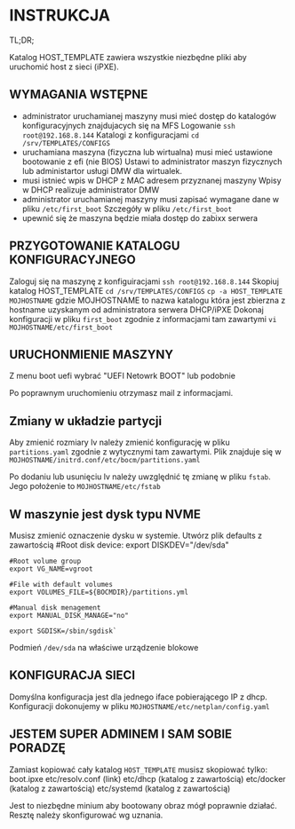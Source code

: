 # INSTRUKCJA

TL;DR;

Katalog HOST_TEMPLATE zawiera wszystkie niezbędne pliki aby uruchomić host z sieci (iPXE).

## WYMAGANIA WSTĘPNE

- administrator uruchamianej maszyny musi mieć dostęp do katalogów konfiguracyjnych znajdujacych się na MFS
    Logowanie `ssh root@192.168.8.144`
    Katalogi z konfiguracjami `cd /srv/TEMPLATES/CONFIGS`
- uruchamiana maszyna (fizyczna lub wirtualna) musi mieć ustawione bootowanie z efi (nie BIOS)
    Ustawi to administrator maszyn fizycznych lub administartor usługi DMW dla wirtualek.
- musi istnieć wpis w DHCP z MAC adresem przyznanej maszyny
    Wpisy w DHCP realizuje administrator DMW
- administrator uruchamianej maszyny musi zapisać wymagane dane w pliku `/etc/first_boot`
    Szczegóły w pliku `/etc/first_boot`
- upewnić się że maszyna będzie miała dostęp do zabixx serwera

## PRZYGOTOWANIE KATALOGU KONFIGURACYJNEGO

Zaloguj się na maszynę z konfiguiracjami 
`ssh root@192.168.8.144`
Skopiuj katalog HOST_TEMPLATE
`cd /srv/TEMPLATES/CONFIGS`
`cp -a HOST_TEMPLATE MOJHOSTNAME`
gdzie MOJHOSTNAME to nazwa katalogu która jest zbierzna z hostname uzyskanym od administratora serwera DHCP/iPXE
Dokonaj konfiguracji w pliku `first_boot` zgodnie z informacjami tam zawartymi
`vi MOJHOSTNAME/etc/first_boot`

## URUCHONMIENIE MASZYNY

Z menu boot uefi wybrać "UEFI Netowrk BOOT" lub podobnie

Po poprawnym uruchomieniu otrzymasz mail z informacjami.


## Zmiany w układzie partycji

Aby zmienić rozmiary lv należy zmienić konfigurację w pliku `partitions.yaml` zgodnie z wytycznymi tam zawartymi.
Plik znajduje się w `MOJHOSTNAME/initrd.conf/etc/bocm/partitions.yaml`

Po dodaniu lub usunięciu lv należy uwzględnić tę zmianę w pliku `fstab`. Jego położenie to `MOJHOSTNAME/etc/fstab`

## W maszynie jest dysk typu NVME

Musisz zmienić oznaczenie dysku w systemie.
Utwórz plik defaults z zawartością
    #Root disk device:
    export DISKDEV="/dev/sda"

    #Root volume group
    export VG_NAME=vgroot

    #File with default volumes
    export VOLUMES_FILE=${BOCMDIR}/partitions.yml

    #Manual disk menagement
    export MANUAL_DISK_MANAGE="no"

    export SGDISK=/sbin/sgdisk`

Podmień `/dev/sda` na właściwe urządzenie blokowe



## KONFIGURACJA SIECI

Domyślna konfiguracja jest dla jednego iface pobierającego IP z dhcp.
Konfiguracji dokonujemy w pliku `MOJHOSTNAME/etc/netplan/config.yaml`


## JESTEM SUPER ADMINEM I SAM SOBIE PORADZĘ

Zamiast kopiować cały katalog `HOST_TEMPLATE` musisz skopiować tylko:
boot.ipxe
etc/resolv.conf (link)
etc/dhcp (katalog z zawartością)
etc/docker (katalog z zawartością)
etc/systemd (katalog z zawartością)

Jest to niezbędne minium aby bootowany obraz mógł poprawnie działać.
Resztę należy skonfigurować wg uznania.